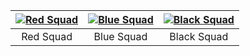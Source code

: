 | [![Red Squad](https://d1ow200m9i3wyh.cloudfront.net/img/assets/videoblocks/images/logo.png)](squads/red.md)  | [![Blue Squad](https://d1ow200m9i3wyh.cloudfront.net/img/assets/videoblocks/images/logo.png)](squads/blue.md) | [![Black Squad](https://d1ow200m9i3wyh.cloudfront.net/img/assets/videoblocks/images/logo.png)](squads/black.md) |
|:---:|:---:|:---:|
| Red Squad | Blue Squad | Black Squad |
